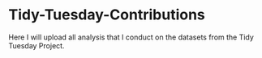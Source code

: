 # Tidy-Tuesday-Contributions
Here I will upload all analysis that I conduct on the datasets from the Tidy Tuesday Project.
